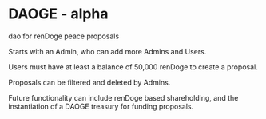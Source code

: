 # DAOGE - alpha
dao for renDoge peace proposals

Starts with an Admin, who can add more Admins and Users.

Users must have at least a balance of 50,000 renDoge to create a proposal.

Proposals can be filtered and deleted by Admins.

Future functionality can include renDoge based shareholding, and the instantiation of a DAOGE treasury for funding proposals.
